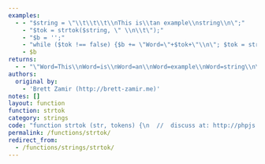 ```yaml
---
examples:
  - - "$string = \"\\t\\t\\t\\nThis is\\tan example\\nstring\\n\";"
    - "$tok = strtok($string, \" \\n\\t\");"
    - "$b = '';"
    - "while ($tok !== false) {$b += \"Word=\"+$tok+\"\\n\"; $tok = strtok(\" \\n\\t\");}"
    - $b
returns:
  - - "\"Word=This\\nWord=is\\nWord=an\\nWord=example\\nWord=string\\n\""
authors:
  original by:
    - 'Brett Zamir (http://brett-zamir.me)'
notes: []
layout: function
function: strtok
category: strings
code: "function strtok (str, tokens) {\n  //  discuss at: http://phpjs.org/functions/strtok/\n  // original by: Brett Zamir (http://brett-zamir.me)\n  //        note: Use tab and newline as tokenizing characters as well\n  //   example 1: $string = \"\\t\\t\\t\\nThis is\\tan example\\nstring\\n\";\n  //   example 1: $tok = strtok($string, \" \\n\\t\");\n  //   example 1: $b = '';\n  //   example 1: while ($tok !== false) {$b += \"Word=\"+$tok+\"\\n\"; $tok = strtok(\" \\n\\t\");}\n  //   example 1: $b\n  //   returns 1: \"Word=This\\nWord=is\\nWord=an\\nWord=example\\nWord=string\\n\"\n\n  this.php_js = this.php_js || {}\n  // END REDUNDANT\n  if (tokens === undefined) {\n    tokens = str\n    str = this.php_js.strtokleftOver\n  }\n  if (str.length === 0) {\n    return false\n  }\n  if (tokens.indexOf(str.charAt(0)) !== -1) {\n    return this.strtok(str.substr(1), tokens)\n  }\n  for (var i = 0; i < str.length; i++) {\n    if (tokens.indexOf(str.charAt(i)) !== -1) {\n      break\n    }\n  }\n  this.php_js.strtokleftOver = str.substr(i + 1)\n  return str.substring(0, i)\n}\n"
permalink: /functions/strtok/
redirect_from:
  - /functions/strings/strtok/
---
```


<!-- WARNING! This file is auto generated by `npm run web:inject`, do not edit by hand -->
